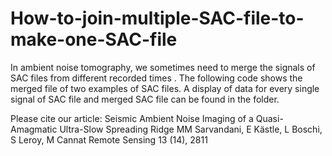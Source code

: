 # How-to-join-multiple-SAC-file-to-make-one-SAC-file
In ambient noise tomography, we sometimes need to merge the signals of SAC files from different recorded times .
The following code shows the merged file of two examples of SAC files.
A display of data for every single signal of SAC file and merged SAC file can be found in the folder. 

Please cite our article:
Seismic Ambient Noise Imaging of a Quasi-Amagmatic Ultra-Slow Spreading Ridge
MM Sarvandani, E Kästle, L Boschi, S Leroy, M Cannat
Remote Sensing 13 (14), 2811
